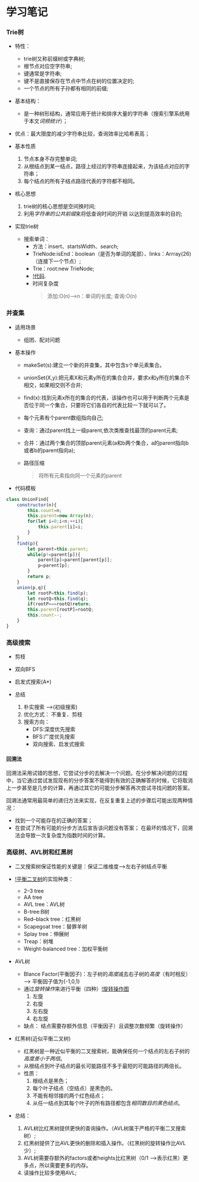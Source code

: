 # 学习笔记

### Trie树

* 特性：
    * trie树又称前缀树或字典树;
    * 根节点对应空字符串;
    * 键通常是字符串;
    * 键不是直接保存在节点中节点在树的位置决定的;
    * 一个节点的所有子孙都有相同的前缀;

* 基本结构：
    * 是一种树形结构，通常应用于统计和排序大量的字符串（搜索引擎系统用于本文*词频统计*）；

* 优点：最大限度的减少字符串比较，查询效率比哈希表高；

* 基本性质
     1. 节点本身不存完整单词;
     2. 从根结点到某一结点，路径上经过的字符串连接起来，为该结点对应的字符串；
     3. 每个结点的所有子结点路径代表的字符都不相同。

* 核心思想
    1. trie树的核心思想是空间换时间;
    2. 利用*字符串的公共前缀*来将低查询时间的开销 以达到提高效率的目的;

* 实现trie树
    * 搜索单词：
        * 方法：insert、startsWidth、search;       
        * TrieNode:isEnd：boolean（是否为单词的尾部）、links：Arrray(26)（连接下一个节点）;
        * Trie：root:new TrieNode;
        * [!代码](./implement-trie-prefix-tree.js).
        * 时间复杂度 
            > 添加:O(n)-->n：单词的长度;
            > 查询:O(n)

          
### 并查集

* 适用场景
    * 组团、配对问题

* 基本操作

    * makeSet(s):建立一个新的并查集，其中包含s个单元素集合。
    * unionSet(X,y):把元素X和元素y所在的集合合并，要求x和y所在的集合不相交，如果相交则不合并;
    * find(x):找到元素x所在的集合的代表，该操作也可以用于判断两个元素是否位于同一个集合，只要将它们各自的代表比较一下就可以了。

    * 每个元素有个parent数组指向自己;
    * 查询：通过parent找上一级parent,依次类推查找最顶的parent元素;
    * 合并：通过两个集合的顶部parent元素(a和b两个集合，a的parent指向b或者b的parent指向a);
    * 路径压缩
        > 将所有元素指向同一个元素的parent
* 代码模板
```js
class UnionFind{
    constructor(n){
        this.count=n;
        this.parent=new Array(n);
        for(let i=0;i<n;++i){
            this.parent[i]=i;
        }
    }
    find(p){
        let parent=this.parent;
        while(p!=parent[p]){
            parent[p]=parent[parent[p]];
            p=parent[p];
        }
        return p;
    }
    union(p,q){        
        let rootP=this.find(p);
        let rootQ=this.find(q);
        if(rootP===rootQ)return;
        this.parent[rootP]=rootQ;
        this.count--;
    }  
}
```

### 高级搜索

* 剪枝
* 双向BFS
* 启发式搜索(A*)

* 总结
    1. 朴实搜索 -->(初级搜索)
    2. 优化方式： 不重复、剪枝
    3. 搜索方向：
        * DFS:深度优先搜索
        * BFS:广度优先搜索
        * 双向搜索、启发式搜索

#### 回溯法
回溯法采用试错的思想，它尝试分步的去解决一个问题。在分步解决问题的过程中，当它通过尝试发现现有的分步答案不能得到有效的正确解答的时候，它将取消上一步甚至是几步的计算，再通过其它的可能分步解答再次尝试寻找问题的答案。

回溯法通常用最简单的递归方法来实现，在反复重复上述的步骤后可能出现两种情况：
* 找到一个可能存在的正确的答案；
* 在尝试了所有可能的分步方法后宣告该问题没有答案；
在最坏的情况下，回溯法会导致一次复杂度为指数时间的计算。

### 高级树、AVL树和红黑树

* 二叉搜索树保证性能的关键是：保证二维维度-->左右子树结点平衡

* [!平衡二叉树](https://en.wikipedia.org/wiki/Self-balancing_binary_search_tree)的实现种类：
    * 2–3 tree
    * AA tree
    * AVL tree：AVL树
    * B-tree:B树
    * Red–black tree：红黑树
    * Scapegoat tree：替罪羊树
    * Splay tree：伸展树
    * Treap：树堆
    * Weight-balanced tree：加权平衡树

* AVL树
    * Blance Factor(平衡因子)：左子树的*高度*减去右子树的*高度*（有时相反） --> 平衡因子值为{-1,0,1}
    * 通过*旋转操作*来进行平衡（四种）[!旋转操作图](./img/avl.png)
        1. 左旋
        2. 右旋
        3. 左右旋
        4. 右左旋
    * 缺点： 结点需要存额外信息（平衡因子）且调整次数频繁（旋转操作）

* 红黑树(近似平衡二叉树)
    * 红黑树是一种近似平衡的二叉搜索树，能确保任何一个结点的左右子树的*高度差小于两倍*。
    * 从根结点到叶子结点的最长可能路径不多于最短的可能路径的两倍长。
    * 性质：       
        1. 根结点是黑色；
        2. 每个叶子结点（空结点）是黑色的。
        3. 不能有相邻接的两个红色结点；
        4. 从任一结点到其每个叶子的所有路径都包含*相同数目的黑色结点*。
* 总结：
    1. AVL树比红黑树提供更快的查询操作。（AVL树属于严格的平衡二叉搜索树）;
    2. 红黑树提供了比AVL更快的删除和插入操作。（红黑树的旋转操作比AVL少）;
    3. AVL树需要存额外的factors或者heights比红黑树（0/1 -->表示红黑）更多点，所以需要更多的内存。
    4. 读操作比较多使用AVL;





































